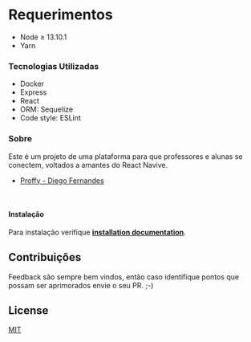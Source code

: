 # Requerimentos

- Node &ge; 13.10.1
- Yarn

### Tecnologias Utilizadas

* Docker 
* Express
* React
* ORM: Sequelize
* Code style: ESLint

### Sobre

Este é um projeto de uma plataforma para que professores e alunas se conectem, voltados a amantes do React Navive.

- <a href="https://rocketseat.com.br/">Proffy - Diego Fernandes</a> 

&nbsp;
#### Instalação

Para instalação verifique **[installation documentation](docs/installation.md)**.

## Contribuições
Feedback são sempre bem vindos, então caso identifique pontos que possam ser aprimorados envie o seu PR. ;-)

## License
[MIT](https://choosealicense.com/licenses/mit/)